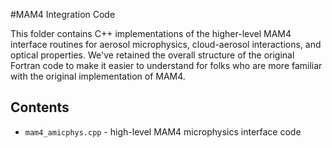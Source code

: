 #MAM4 Integration Code

This folder contains C++ implementations of the higher-level MAM4 interface
routines for aerosol microphysics, cloud-aerosol interactions, and optical
properties. We've retained the overall structure of the original Fortran code
to make it easier to understand for folks who are more familiar with the
original implementation of MAM4.

## Contents

* `mam4_amicphys.cpp` - high-level MAM4 microphysics interface code
